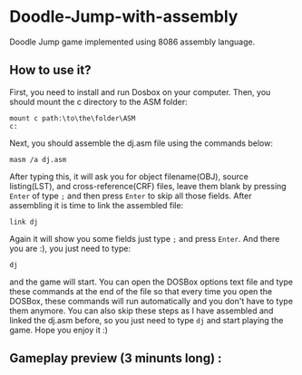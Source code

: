 # Doodle-Jump-with-assembly
Doodle Jump game implemented using 8086 assembly language.

## How to use it?
First, you need to install and run Dosbox on your computer. Then, you should mount the c directory to the ASM folder:
```
mount c path:\to\the\folder\ASM
c:
``` 
Next, you should assemble the dj.asm file using the commands below:
```
masm /a dj.asm
```
After typing this, it will ask you for object filename(OBJ), source listing(LST), and cross-reference(CRF) files, leave them blank by pressing `Enter` of type `;` and then press `Enter` to skip all those fields.
After assembling it is time to link the assembled file:
```
link dj
```
Again it will show you some fields just type `;` and press `Enter`.
And there you are :), you just need to type:
```
dj
```
and the game will start.
You can open the DOSBox options text file and type these commands at the end of the file so that every time you open the DOSBox, these commands will run automatically and you don't have to type them anymore.
You can also skip these steps as I have assembled and linked the dj.asm before, so you just need to type `dj` and start playing the game.
Hope you enjoy it :)
## Gameplay preview (3 minunts long) :

